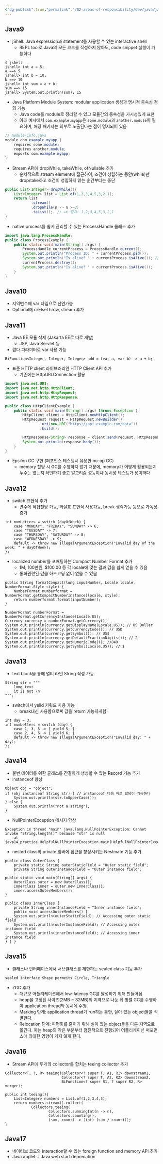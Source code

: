 ```yaml
---
{"dg-publish":true,"permalink":"/02-areas-of-responsibility/dev/java/java8/","tags":["dev","java"],"noteIcon":""}
---
```


## Java9
- jShell: Java expression과 statement를 사용할 수 있는 interactive shell
	- REPL tool로 Java의 모든 코드를 작성하지 않아도, code snippet 실행이 가능하다
```shell
$ jshell
jshell> int a = 5;
a ==> 5 
jshell> int b = 10; 
b ==> 10 
jshell> int sum = a + b; 
sum ==> 15 
jshell> System.out.println(sum); 15
```
- Java Platform Module System: modular application 생성과 명시적 종속성 정의 가능
	- Java code를 module로 정리할 수 있고 모듈간의 종속성을 가시성있게 표현
	- 아래 예시에서 `com.example.myapp`은 `some.module`과 `another.module`이 필요하며, 해당 패키지는 외부로 노출된다는 점이 명시되어 있음
```java
// module-info.java
module com.example.myapp {     
	requires some.module;
	requires another.module;
	exports com.example.myapp; 
}
```
- Stream API에 dropWhile, takeWhile, ofNullable 추가
	- 순차적으로 stream element에 접근하여, 조건이 성립하는 동안(while)만 drop/take하고 조건이 성립하지 않는 순간부터는 중단
```java
public List<Integer> dropWhile(){  
    List<Integer> list = List.of(1,2,3,4,5,3,2,1);  
    return list  
            .stream()  
            .dropWhile(n -> n >=3)  
            .toList();  // => 결과: 1,2,3,4,5,3,2,1
}
```
- native process를 쉽게 관리할 수 있는 ProcessHandle 클래스 추가
```java
import java.lang.ProcessHandle; 
public class ProcessExample {
	public static void main(String[] args) {
		ProcessHandle currentProcess = ProcessHandle.current(); 
		System.out.println("Process ID: " + currentProcess.pid());
		System.out.println("Is alive? " + currentProcess.isAlive()); // Destroy the process 
		currentProcess.destroy(); 
		System.out.println("Is alive? " + currentProcess.isAlive()); 
	} 
}
```
## Java10
- 지역변수에 var 타입으로 선언가능
- Optional에 orElseThrow, stream 추가
## Java11
- Java EE 모듈 삭제 (Jakarta EE로 따로 개발)
	- JSP, Java Servlet 등
- 람다 파라미터로 var 사용 가능
```
BiFunction<Integer, Integer, Integer> add = (var a, var b) -> a + b;
```
- 표준 HTTP client 라이브러리인 HTTP Client API 추가
	- 기존에는 HttpURLConnection 활용
```java
import java.net.URI;
import java.net.http.HttpClient;
import java.net.http.HttpRequest;
import java.net.http.HttpResponse;

public class HttpClientExample {
    public static void main(String[] args) throws Exception {
        HttpClient client = HttpClient.newHttpClient();
        HttpRequest request = HttpRequest.newBuilder()
                .uri(new URI("https://api.example.com/data"))
                .build();

        HttpResponse<String> response = client.send(request, HttpResponse.BodyHandlers.ofString());
        System.out.println(response.body());
    }
}

```
- Epsilon GC 구현 (퍼포먼스 테스팅시 유용한 no-op GC)
	- memory 할당 시 GC를 수행하지 않기 때문에, memory가 어떻게 활용되는지 누수는 없는지 확인하기 좋고 알고리즘 성능이나 동시성 테스트가 용이하다
## Java12
- switch 표현식 추가
	- 변수에 직접할당 가능, 화살표 표현식 사용가능, break 생락가능 등으로 가독성 증가
```
int numLetters = switch (dayOfWeek) { 
	case "MONDAY", "FRIDAY", "SUNDAY" -> 6;
	case "TUESDAY" -> 7;
	case "THURSDAY", "SATURDAY" -> 8; 
	case "WEDNESDAY" -> 9; 
	default -> throw new IllegalArgumentException("Invalid day of the week: " + dayOfWeek); 
};
``` 
- localized number를 포매팅하는 Compact Number Format 추가
	- 1M, 100만원, $100.00 등 각 locale에 맞는 결과 값을 쉽게 얻을 수 있음
	- 통화관련된 값을 하드코딩 없이 없을 수 있음
```
public String formatCompact(long inputNumber, Locale locale, NumberFormat.Style style) {  
    NumberFormat numberformat = NumberFormat.getCompactNumberInstance(locale, style);  
    return numberformat.format(inputNumber);  
}
```
```
NumberFormat numberFormat = NumberFormat.getCurrencyInstance(Locale.US);  
Currency currency = numberFormat.getCurrency();  
System.out.println(currency.getDisplayName(Locale.US)); // US Dollar  
System.out.println(currency.getCurrencyCode()); // USD  
System.out.println(currency.getSymbol()); // US$  
System.out.println(currency.getDefaultFractionDigits()); // 2  
System.out.println(currency.getNumericCode()); //840  
System.out.println(currency.getSymbol(Locale.US)); // $
```
## Java13
- text block을 통해 멀티 라인 String 작성 가능
```
String str = """
	long text
	it is not \n 
""";
```
- switch에서 yeild 키워드 사용 가능 
	- break대신 사용함으로써 값을 return 가능하게함
```
int day = 3; 
int numLetters = switch (day) {
	case 1, 3, 5 -> { yield 5; } 
	case 2, 4, 6 -> { yield 6; } 
	default -> throw new IllegalArgumentException("Invalid day: " + day); 
};
```
## Java14
- 불변 데이터를 위한 클래스를 간결하게 생성할 수 있는 Record 기능 추가
- instanceof 향상
```
Object obj = "object";    
if (obj instanceof String str) { // instanceof 다음 바로 할당이 가능하다  
    System.out.println(str.toUpperCase());  
} else {  
    System.out.println("not a string");  
}
```
- NullPointerException 메시지 향상
```
Exception in thread "main" java.lang.NullPointerException: Cannot invoke "String.length()" because "str" is null
	at java14_practice.HelpfulNullPointerException.main(HelpfulNullPointerException.java:6)
```
- nested class의 private 멤버에 접근을 향상시키는 Nestmate 기능 추가
```
public class OuterClass { 
	private static String outerStaticField = "Outer static field"; 
	private String outerInstanceField = "Outer instance field";

public static void main(String[] args) {
	OuterClass outer = new OuterClass(); 
	InnerClass inner = outer.new InnerClass(); 
	inner.accessOuterMembers(); 
} 

public class InnerClass {
	private String innerInstanceField = "Inner instance field";
	public void accessOuterMembers() { 
	System.out.println(outerStaticField); // Accessing outer static field 
	System.out.println(outerInstanceField); // Accessing outer instance field 
	System.out.println(innerInstanceField); // Accessing inner instance field 
} } }  
```
## Java15
- 클래스나 인터페이스에서 서브클래스를 제한하는 sealed class 기능 추가
```
sealed interface Shape permeits Circle, Triangle
```
- ZGC 추가
	- 대규모 어플리케이션에서 low-latency GC를 달성하기 위해 만들어짐.
	- heap을 고정된 사이즈(2MB ~ 32MB)의 지역으로 나눈 뒤 병렬 GC를 수행하며 application thread와 동시에 수행.
	- Marking 단계: application thread가 run하는 동안, 살아 있는 object들을 식별한다.
	- Relocation 단계: 파편화를 줄이기 위해 살아 있는 object들을 다른 지역으로 옮긴다. 이는 heap의 작은 부분부터 점진적으로 진행되어 어플리케이션 퍼포먼스에 최대한 영향이 가지 않게 한다.
## Java16
- Stream API에 두개의 collector를 합치는 teeing collector 추가
```
Collector<T, ?, R> teeing(Collector<? super T, A1, R1> downstream1,
                          Collector<? super T, A2, R2> downstream2,
                          BiFunction<? super R1, ? super R2, R> merger);

```
```
public int teeing(){  
    List<Integer> numbers = List.of(1,2,3,4,5);  
    return numbers.stream().collect(  
            Collectors.teeing(  
                    Collectors.summingInt(n -> n),  
                    Collectors.counting(),  
                    (sum, count) -> (int) (sum / count)));  
}
```
## Java17
- 네이티브 코드와 interaction할 수 있는 foreign function and memory API 추가
- Java applet + Java web start deprecation